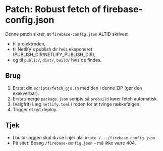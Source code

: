 
# Patch: Robust fetch of firebase-config.json

Denne patch sikrer, at `firebase-config.json` ALTID skrives:
- til projektroden,
- til Netlify's publish dir hvis eksponeret (PUBLISH_DIR/NETLIFY_PUBLISH_DIR),
- og til `public/`, `dist/`, `build/` hvis de findes.

## Brug
1) Erstat din `scripts/fetch_gjs.sh` med den i denne ZIP (gør den exekverbar).
2) Erstat/merge `package.json` scripts så `prebuild` kører fetch automatisk.
3) (Valgfrit) Læg `netlify.toml` i roden for at tvinge rækkefølgen.
4) Trigger et nyt deploy.

## Tjek
- I build-loggen skal du se linjer ala: `Wrote /.../firebase-config.json`
- På sitet: Besøg `/firebase-config.json` – må ikke være 404.
